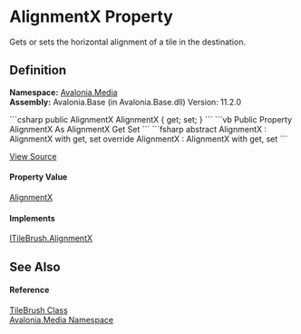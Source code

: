 # AlignmentX Property


Gets or sets the horizontal alignment of a tile in the destination.



## Definition
**Namespace:** <a href="N_Avalonia_Media">Avalonia.Media</a>  
**Assembly:** Avalonia.Base (in Avalonia.Base.dll) Version: 11.2.0

<Tabs groupId="api-code-preview">
<TabItem value="csharp" label="C#">
```csharp
public AlignmentX AlignmentX { get; set; }
```
</TabItem>
<TabItem value="vb" label="VB">
```vb
Public Property AlignmentX As AlignmentX
	Get
	Set
```
</TabItem>
<TabItem value="fsharp" label="F#">
```fsharp
abstract AlignmentX : AlignmentX with get, set
override AlignmentX : AlignmentX with get, set
```
</TabItem>
</Tabs>



<a href="https://github.com/AvaloniaUI/Avalonia/tree/master/src/Avalonia.Base/Media/TileBrush.cs#L90" title="View the source code">View Source</a>



#### Property Value
<a href="T_Avalonia_Media_AlignmentX">AlignmentX</a>

#### Implements
<a href="P_Avalonia_Media_ITileBrush_AlignmentX">ITileBrush.AlignmentX</a>  


## See Also


#### Reference
<a href="T_Avalonia_Media_TileBrush">TileBrush Class</a>  
<a href="N_Avalonia_Media">Avalonia.Media Namespace</a>  

